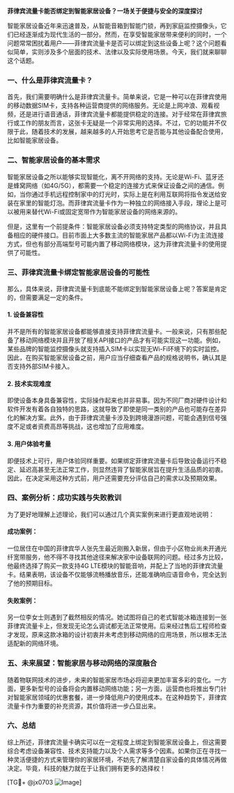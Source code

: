 **菲律宾流量卡能否绑定到智能家居设备？一场关于便捷与安全的深度探讨**

智能家居设备近年来迅速普及，从智能音箱到智能门锁，再到家庭监控摄像头，它们已经逐渐成为现代生活的一部分。然而，在享受智能家居带来便利的同时，一个问题常常困扰着用户——菲律宾流量卡是否可以绑定到这些设备上呢？这个问题看似简单，实则涉及多个层面的技术、法律以及实际使用场景。今天，我们就来聊聊这个话题。

### 一、什么是菲律宾流量卡？

首先，我们需要明确什么是菲律宾流量卡。简单来说，它是一种可以在菲律宾使用的移动数据SIM卡，支持各种运营商提供的网络服务。无论是上网冲浪、观看视频，还是进行语音通话，菲律宾流量卡都能提供稳定的连接。对于经常在菲律宾旅行或工作的朋友而言，这张卡无疑是一个非常实用的选择。不过，它的功能并不仅限于此，随着技术的发展，越来越多的人开始思考它是否能与其他设备配合使用，比如智能家居设备。

### 二、智能家居设备的基本需求

智能家居设备之所以能够实现智能化，离不开网络的支持。无论是Wi-Fi、蓝牙还是蜂窝网络（如4G/5G），都需要一个稳定的连接方式来保证设备之间的通信。例如，当你通过手机远程控制家中的灯光时，实际上是在利用互联网将指令发送给安装在家里的智能灯泡。而菲律宾流量卡作为一种独立的网络接入手段，理论上是可以被用来替代Wi-Fi或固定宽带作为智能家居设备的网络来源的。

但是，这里有一个前提条件：智能家居设备必须支持特定类型的网络协议，并且具备相应的硬件接口。目前市面上大多数主流的智能家居产品都以Wi-Fi为主流连接方式，但也有部分高端型号可能内置了移动网络模块，这为菲律宾流量卡的使用提供了可能性。

### 三、菲律宾流量卡绑定智能家居设备的可能性

那么，具体来说，菲律宾流量卡到底能不能绑定到智能家居设备上呢？答案是肯定的，但需要满足一定的条件。

#### 1. 设备兼容性
并不是所有的智能家居设备都能够直接支持菲律宾流量卡。一般来说，只有那些配备了移动网络模块并且开放了相关API接口的产品才有可能实现这一功能。例如，某些品牌的智能监控摄像头就支持插入SIM卡以实现无Wi-Fi环境下的实时监控。因此，在购买智能家居设备之前，用户应当仔细查看产品的规格说明书，确认其是否支持外部SIM卡接入。

#### 2. 技术实现难度
即使设备本身具备兼容性，实际操作起来也并非易事。因为不同厂商对硬件设计和软件开发有着各自独特的思路，这就导致了即使是同一类别的产品也可能存在差异化的解决方案。此外，由于菲律宾流量卡涉及到跨境漫游问题，可能会遇到信号强度不足或者资费高昂等挑战，这也增加了应用难度。

#### 3. 用户体验考量
即便技术上可行，用户体验同样重要。如果绑定菲律宾流量卡后导致设备运行不稳定、延迟高甚至无法正常工作，则显然违背了智能家居旨在提升生活品质的初衷。因此，在决定采用这种方式前，用户还需要充分评估自己的需求以及预期效果。

### 四、案例分析：成功实践与失败教训

为了更好地理解上述理论，我们可以通过几个真实案例来进行更直观地说明：

#### 成功案例：
一位居住在中国的菲律宾华人张先生最近刚搬入新居，但由于小区物业尚未开通光纤宽带服务，他不得不寻找其他途径来解决家中设备联网的问题。经过多方比较，他最终选择了购买一款支持4G LTE模块的智能音响，并配上了当地的菲律宾流量卡。结果表明，该设备不仅能够流畅播放音乐，还能准确响应语音命令，完全达到了他的预期目标。

#### 失败案例：
另一位李女士则遇到了截然相反的情况。她试图将自己的老式智能冰箱连接到一张菲律宾流量卡上，但发现无论怎么调试都无法正常使用。后来经过售后工程师检查才发现，原来这款冰箱的设计初衷并未考虑到移动网络的应用场景，所以根本无法适配新的网络环境。

### 五、未来展望：智能家居与移动网络的深度融合

随着物联网技术的进步，未来的智能家居市场必将迎来更加丰富多彩的变化。一方面，更多新型号的设备将会内置移动网络功能；另一方面，运营商也将推出专门针对智能家居领域的优惠套餐，进一步降低用户的使用成本。在这种趋势下，菲律宾流量卡作为重要的补充资源，其价值将进一步凸显出来。

### 六、总结

综上所述，菲律宾流量卡确实可以在一定程度上绑定到智能家居设备上，但这需要综合考虑设备兼容性、技术支持能力以及个人需求等多个因素。如果你正在寻找一种灵活便捷的方式来管理你的家居环境，不妨先了解清楚自家设备的具体情况再做决定。毕竟，科技的魅力就在于让我们拥有更多的选择权！

[TG💪+ @jx0703 ![Image](https://github.com/user-attachments/assets/dbca1d08-cadb-493c-b0ec-ad6f7a83f270)]